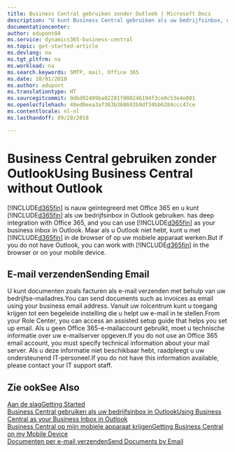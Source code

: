 ```yaml
---
title: Business Central gebruiken zonder Outlook | Microsoft Docs
description: "U kunt Business Central gebruiken als uw bedrijfsinbox, omdat deze is geïntegreerd met Office 365. U kunt echter ook zonder Outlook in een browser werken, of op uw mobiele apparaat."
documentationcenter: 
author: edupont04
ms.service: dynamics365-business-central
ms.topic: get-started-article
ms.devlang: na
ms.tgt_pltfrm: na
ms.workload: na
ms.search.keywords: SMTP, mail, Office 365
ms.date: 10/01/2018
ms.author: edupont
ms.translationtype: HT
ms.sourcegitcommit: 9dbd92409ba02281f008246194f3ce0c53e4e001
ms.openlocfilehash: 49ed0eea3af363b368693b9df34bb6284ccc47ce
ms.contentlocale: nl-nl
ms.lasthandoff: 09/28/2018

---
```

# <a name="using-business-central-without-outlook"></a><span data-ttu-id="ec7ed-103">Business Central gebruiken zonder Outlook</span><span class="sxs-lookup"><span data-stu-id="ec7ed-103">Using Business Central without Outlook</span></span>
[!INCLUDE[d365fin](includes/d365fin_md.md)] <span data-ttu-id="ec7ed-104">is nauw geïntegreerd met Office 365 en u kunt [!INCLUDE[d365fin](includes/d365fin_md.md)] als uw bedrijfsinbox in Outlook gebruiken.</span><span class="sxs-lookup"><span data-stu-id="ec7ed-104"> has deep integration with Office 365, and you can use [!INCLUDE[d365fin](includes/d365fin_md.md)] as your business inbox in Outlook.</span></span> <span data-ttu-id="ec7ed-105">Maar als u Outlook niet hebt, kunt u met [!INCLUDE[d365fin](includes/d365fin_md.md)] in de browser of op uw mobiele apparaat werken.</span><span class="sxs-lookup"><span data-stu-id="ec7ed-105">But if you do not have Outlook, you can work with [!INCLUDE[d365fin](includes/d365fin_md.md)] in the browser or on your mobile device.</span></span>  

## <a name="sending-email"></a><span data-ttu-id="ec7ed-106">E-mail verzenden</span><span class="sxs-lookup"><span data-stu-id="ec7ed-106">Sending Email</span></span>
<span data-ttu-id="ec7ed-107">U kunt documenten zoals facturen als e-mail verzenden met behulp van uw bedrijfse-mailadres.</span><span class="sxs-lookup"><span data-stu-id="ec7ed-107">You can send documents such as invoices as email using your business email address.</span></span> <span data-ttu-id="ec7ed-108">Vanuit uw rolcentrum kunt u toegang krijgen tot een begeleide instelling die u helpt uw e-mail in te stellen.</span><span class="sxs-lookup"><span data-stu-id="ec7ed-108">From your Role Center, you can access an assisted setup guide that helps you set up email.</span></span> <span data-ttu-id="ec7ed-109">Als u geen Office 365-e-mailaccount gebruikt, moet u technische informatie over uw e-mailserver opgeven.</span><span class="sxs-lookup"><span data-stu-id="ec7ed-109">If you do not use an Office 365 email account, you must specify technical information about your mail server.</span></span> <span data-ttu-id="ec7ed-110">Als u deze informatie niet beschikbaar hebt, raadpleegt u uw ondersteunend IT-personeel.</span><span class="sxs-lookup"><span data-stu-id="ec7ed-110">If you do not have this information available, please contact your IT support staff.</span></span>  


## <a name="see-also"></a><span data-ttu-id="ec7ed-111">Zie ook</span><span class="sxs-lookup"><span data-stu-id="ec7ed-111">See Also</span></span>
[<span data-ttu-id="ec7ed-112">Aan de slag</span><span class="sxs-lookup"><span data-stu-id="ec7ed-112">Getting Started</span></span>](product-get-started.md)  
[<span data-ttu-id="ec7ed-113">Business Central gebruiken als uw bedrijfsinbox in Outlook</span><span class="sxs-lookup"><span data-stu-id="ec7ed-113">Using Business Central as your Business Inbox in Outlook</span></span>](admin-outlook.md)  
[<span data-ttu-id="ec7ed-114">Business Central op mijn mobiele apparaat krijgen</span><span class="sxs-lookup"><span data-stu-id="ec7ed-114">Getting Business Central on my Mobile Device</span></span>](install-mobile-app.md)  
[<span data-ttu-id="ec7ed-115">Documenten per e-mail verzenden</span><span class="sxs-lookup"><span data-stu-id="ec7ed-115">Send Documents by Email</span></span>](ui-how-send-documents-email.md)

